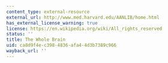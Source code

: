 ```yaml
---
content_type: external-resource
external_url: http://www.med.harvard.edu/AANLIB/home.html
has_external_license_warning: true
license: https://en.wikipedia.org/wiki/All_rights_reserved
status: ''
title: The Whole Brain
uid: ca8d9f4e-c398-4836-afa4-4d3b7389c966
wayback_url: ''
---
```

